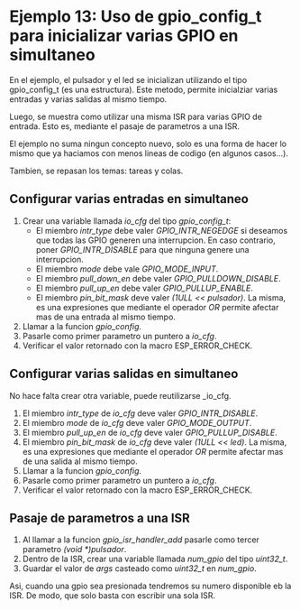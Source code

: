 # Ejemplo 13: Uso de gpio_config_t para inicializar varias GPIO en simultaneo

En el ejemplo, el pulsador y el led se inicializan utilizando el tipo gpio_config_t (es una estructura). Este metodo, permite inicialziar varias entradas y varias salidas al mismo tiempo.

Luego, se muestra como utilizar una misma ISR para varias GPIO de entrada. Esto es, mediante el pasaje de parametros a una ISR.

El ejemplo no suma ningun concepto nuevo, solo es una forma de hacer lo mismo que ya haciamos con menos lineas de codigo (en algunos casos...).

Tambien, se repasan los temas: tareas y colas.

## Configurar varias entradas en simultaneo

1. Crear una variable llamada _io_cfg_ del tipo _gpio_config_t_:
   - El miembro _intr_type_ debe valer _GPIO_INTR_NEGEDGE_ si deseamos que todas las GPIO generen una interrupcion. En caso contrario, poner _GPIO_INTR_DISABLE_ para que ninguna genere una interrupcion.
   - El miembro _mode_ debe vale _GPIO_MODE_INPUT_.
   - El miembro _pull_down_en_ debe valer _GPIO_PULLDOWN_DISABLE_.
   - El miembro _pull_up_en_ debe valer _GPIO_PULLUP_ENABLE_.
   - El miembro _pin_bit_mask_ deve valer _(1ULL << pulsador)_. La misma, es una expresiones que mediante el operador _OR_ permite afectar mas de una entrada al mismo tiempo.
2. Llamar a la funcion _gpio_config_.
3. Pasarle como primer parametro un puntero a _io_cfg_.
4. Verificar el valor retornado con la macro ESP_ERROR_CHECK.

## Configurar varias salidas en simultaneo

No hace falta crear otra variable, puede reutilizarse \_io_cfg.

1. El miembro _intr_type_ de _io_cfg_ deve valer _GPIO_INTR_DISABLE_.
2. El miembro _mode_ de _io_cfg_ deve valer _GPIO_MODE_OUTPUT_.
3. El miembro _pull_up_en_ de _io_cfg_ deve valer _GPIO_PULLUP_DISABLE_.
4. El miembro _pin_bit_mask_ de _io_cfg_ deve valer _(1ULL << led)_. La misma, es una expresiones que mediante el operador _OR_ permite afectar mas de una salida al mismo tiempo.
5. Llamar a la funcion _gpio_config_.
6. Pasarle como primer parametro un puntero a _io_cfg_.
7. Verificar el valor retornado con la macro ESP_ERROR_CHECK.

## Pasaje de parametros a una ISR

1. Al llamar a la funcion _gpio_isr_handler_add_ pasarle como tercer parametro _(void \*)pulsador_.
2. Dentro de la ISR, crear una variable llamada _num_gpio_ del tipo _uint32_t_.
3. Guardar el valor de _args_ casteado como _uint32_t_ en _num_gpio_.

Asi, cuando una gpio sea presionada tendremos su numero disponible eb la ISR. De modo, que solo basta con escribir una sola ISR.
